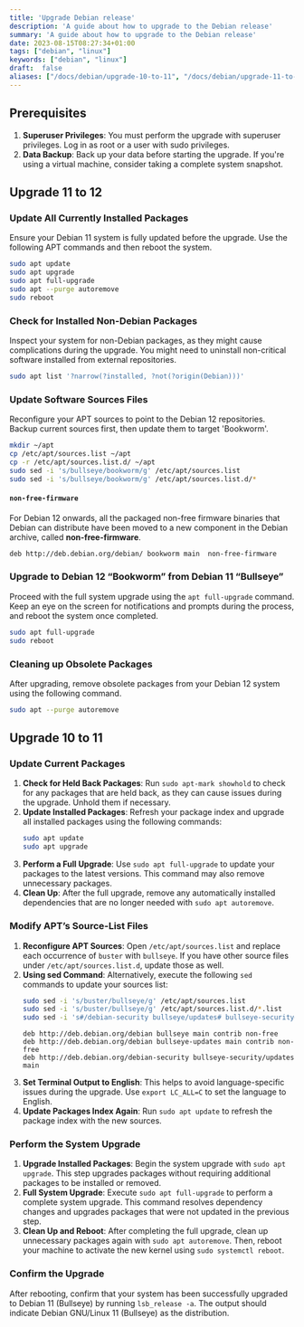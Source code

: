 ```yaml
---
title: 'Upgrade Debian release'
description: 'A guide about how to upgrade to the Debian release'
summary: 'A guide about how to upgrade to the Debian release'
date: 2023-08-15T08:27:34+01:00
tags: ["debian", "linux"]
keywords: ["debian", "linux"]
draft:  false
aliases: ["/docs/debian/upgrade-10-to-11", "/docs/debian/upgrade-11-to-12"]
---
```


## Prerequisites

1. **Superuser Privileges**: You must perform the upgrade with superuser privileges. Log in as root or a user with sudo privileges.
2. **Data Backup**: Back up your data before starting the upgrade. If you're using a virtual machine, consider taking a complete system snapshot.

## Upgrade 11 to 12

### Update All Currently Installed Packages

Ensure your Debian 11 system is fully updated before the upgrade. Use the following APT commands and then reboot the system.

```bash
sudo apt update
sudo apt upgrade
sudo apt full-upgrade
sudo apt --purge autoremove
sudo reboot
```

### Check for Installed Non-Debian Packages

Inspect your system for non-Debian packages, as they might cause complications during the upgrade. You might need to uninstall non-critical software installed from external repositories.

```bash
sudo apt list '?narrow(?installed, ?not(?origin(Debian)))'
```

### Update Software Sources Files

Reconfigure your APT sources to point to the Debian 12 repositories. Backup current sources first, then update them to target 'Bookworm'.

```bash
mkdir ~/apt
cp /etc/apt/sources.list ~/apt
cp -r /etc/apt/sources.list.d/ ~/apt
sudo sed -i 's/bullseye/bookworm/g' /etc/apt/sources.list
sudo sed -i 's/bullseye/bookworm/g' /etc/apt/sources.list.d/*
```


#### `non-free-firmware`

For Debian 12 onwards, all the packaged non-free firmware binaries that Debian can distribute have been moved to a new component in the Debian archive, called **non-free-firmware**.

```bash
deb http://deb.debian.org/debian/ bookworm main  non-free-firmware
```

### Upgrade to Debian 12 “Bookworm” from Debian 11 “Bullseye”

Proceed with the full system upgrade using the `apt full-upgrade` command. Keep an eye on the screen for notifications and prompts during the process, and reboot the system once completed.

```bash
sudo apt full-upgrade
sudo reboot
```

### Cleaning up Obsolete Packages

After upgrading, remove obsolete packages from your Debian 12 system using the following command.

```bash
sudo apt --purge autoremove
```

## Upgrade 10 to 11

### Update Current Packages

1. **Check for Held Back Packages**: Run `sudo apt-mark showhold` to check for any packages that are held back, as they can cause issues during the upgrade. Unhold them if necessary.
2. **Update Installed Packages**: Refresh your package index and upgrade all installed packages using the following commands:
   ```bash
   sudo apt update
   sudo apt upgrade
   ```
3. **Perform a Full Upgrade**: Use `sudo apt full-upgrade` to update your packages to the latest versions. This command may also remove unnecessary packages.
4. **Clean Up**: After the full upgrade, remove any automatically installed dependencies that are no longer needed with `sudo apt autoremove`.

### Modify APT’s Source-List Files

1. **Reconfigure APT Sources**: Open `/etc/apt/sources.list` and replace each occurrence of `buster` with `bullseye`. If you have other source files under `/etc/apt/sources.list.d`, update those as well.
2. **Using sed Command**: Alternatively, execute the following `sed` commands to update your sources list:
   ```bash
   sudo sed -i 's/buster/bullseye/g' /etc/apt/sources.list
   sudo sed -i 's/buster/bullseye/g' /etc/apt/sources.list.d/*.list
   sudo sed -i 's#/debian-security bullseye/updates# bullseye-security#g' /etc/apt/sources.list
   ```
   ```shell
   deb http://deb.debian.org/debian bullseye main contrib non-free
   deb http://deb.debian.org/debian bullseye-updates main contrib non-free
   deb http://deb.debian.org/debian-security bullseye-security/updates main
   ```
3. **Set Terminal Output to English**: This helps to avoid language-specific issues during the upgrade. Use `export LC_ALL=C` to set the language to English.
4. **Update Packages Index Again**: Run `sudo apt update` to refresh the package index with the new sources.


### Perform the System Upgrade

1. **Upgrade Installed Packages**: Begin the system upgrade with `sudo apt upgrade`. This step upgrades packages without requiring additional packages to be installed or removed.
2. **Full System Upgrade**: Execute `sudo apt full-upgrade` to perform a complete system upgrade. This command resolves dependency changes and upgrades packages that were not updated in the previous step.
3. **Clean Up and Reboot**: After completing the full upgrade, clean up unnecessary packages again with `sudo apt autoremove`. Then, reboot your machine to activate the new kernel using `sudo systemctl reboot`.

### Confirm the Upgrade

After rebooting, confirm that your system has been successfully upgraded to Debian 11 (Bullseye) by running `lsb_release -a`. The output should indicate Debian GNU/Linux 11 (Bullseye) as the distribution.